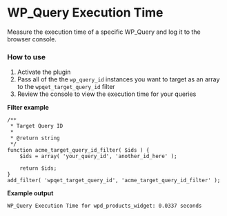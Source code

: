 # WP_Query Execution Time

Measure the execution time of a specific WP_Query and log it to the browser console.

### How to use

1. Activate the plugin
2. Pass all of the the `wp_query_id` instances you want to target as an array to the `wpqet_target_query_id` filter
3. Review the console to view the execution time for your queries

**Filter example**

````
/**
 * Target Query ID
 * 
 * @return string
 */
function acme_target_query_id_filter( $ids ) {
    $ids = array( 'your_query_id', 'another_id_here' );

    return $ids;
}
add_filter( 'wpqet_target_query_id', 'acme_target_query_id_filter' );
````

**Example output**

`WP_Query Execution Time for wpd_products_widget: 0.0337 seconds`